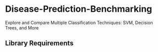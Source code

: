 # Disease-Prediction-Benchmarking
Explore and Compare Multiple Classification Techniques: SVM, Decision Trees, and More

## Library Requirements